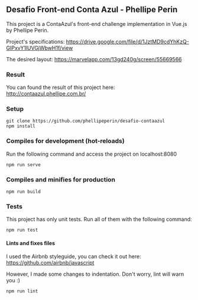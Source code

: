 ## Desafio Front-end Conta Azul - Phellipe Perin
This project is a ContaAzul's front-end challenge implementation in Vue.js by Phellipe Perin. 

Project's specifications: https://drive.google.com/file/d/1JztMD9cdYhKzQ-GIPxvY1lUVGjWbwH1f/view

The desired layout: https://marvelapp.com/13gd240g/screen/55669566

### Result
You can found the result of this project here: http://contaazul.phellipe.com.br/

### Setup
```
git clone https://github.com/phellipeperin/desafio-contaazul
npm install
```

### Compiles for development (hot-reloads)
Run the following command and access the project on localhost:8080
```
npm run serve
```

### Compiles and minifies for production
```
npm run build
```

### Tests
This project has only unit tests. Run all of them with the following command:
```
npm run test
```

#### Lints and fixes files
I used the Airbnb styleguide, you can check it out here: https://github.com/airbnb/javascript

However, I made some changes to indentation. Don't worry, lint will warn you :)
```
npm run lint
```
